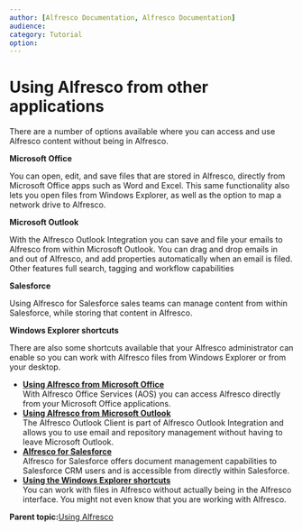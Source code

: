 ```yaml
---
author: [Alfresco Documentation, Alfresco Documentation]
audience: 
category: Tutorial
option: 
---
```


# Using Alfresco from other applications

There are a number of options available where you can access and use Alfresco content without being in Alfresco.

**Microsoft Office**

You can open, edit, and save files that are stored in Alfresco, directly from Microsoft Office apps such as Word and Excel. This same functionality also lets you open files from Windows Explorer, as well as the option to map a network drive to Alfresco.

**Microsoft Outlook**

With the Alfresco Outlook Integration you can save and file your emails to Alfresco from within Microsoft Outlook. You can drag and drop emails in and out of Alfresco, and add properties automatically when an email is filed. Other features full search, tagging and workflow capabilities

**Salesforce**

Using Alfresco for Salesforce sales teams can manage content from within Salesforce, while storing that content in Alfresco. 

**Windows Explorer shortcuts**

There are also some shortcuts available that your Alfresco administrator can enable so you can work with Alfresco files from Windows Explorer or from your desktop.

-   **[Using Alfresco from Microsoft Office](../concepts/aos-user.md)**  
With Alfresco Office Services \(AOS\) you can access Alfresco directly from your Microsoft Office applications.
-   **[Using Alfresco from Microsoft Outlook](../concepts/Outlook-intro.md)**  
The Alfresco Outlook Client is part of Alfresco Outlook Integration and allows you to use email and repository management without having to leave Microsoft Outlook.
-   **[Alfresco for Salesforce](../concepts/salesforce_overview.md)**  
Alfresco for Salesforce offers document management capabilities to Salesforce CRM users and is accessible from directly within Salesforce.
-   **[Using the Windows Explorer shortcuts](../concepts/cifs-outside-interface-intro.md)**  
 You can work with files in Alfresco without actually being in the Alfresco interface. You might not even know that you are working with Alfresco.

**Parent topic:**[Using Alfresco](../concepts/master-using-intro.md)

